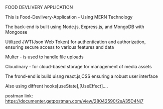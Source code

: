 FOOD DEVLIVERY APPLICATION


This is Food-Devilvery-Application - Using MERN Technology

The back-end is built using Node.js, Express.js, and MongoDB with Mongoose

Utilized JWT(Json Web Token) for authentication and authorization, ensuring secure access to
various features and data

Multer - is used to handle file uploads

Cloudinary - for cloud-based storage for management of media assets

The frond-end is build uisng react.js,CSS ensuring a robust user interface

Also using diffrent hooks[useState],[UseEffect]....

postman link: https://documenter.getpostman.com/view/28042590/2sA35D4Nj7